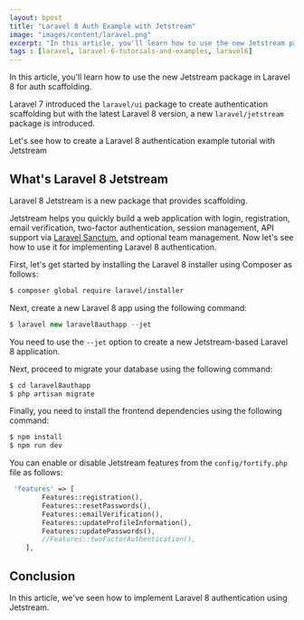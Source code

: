 ```yaml
---
layout: bpost
title: "Laravel 8 Auth Example with Jetstream"
image: "images/content/laravel.png"
excerpt: "In this article, you'll learn how to use the new Jetstream package in Laravel 8 for auth scaffolding" 
tags : [laravel, laravel-6-tutorials-and-examples, laravel6] 
---
```


In this article, you'll learn how to use the new Jetstream package in Laravel 8 for auth scaffolding.

 Laravel 7 introduced the `laravel/ui` package to create authentication scaffolding but with the latest Laravel 8 version, a new  `laravel/jetstream` package is introduced.

Let's see how to create a Laravel 8 authentication example tutorial with Jetstream

## What's Laravel 8 Jetstream

Laravel 8 Jetstream is a new package that provides scaffolding. 

Jetstream helps you quickly build a web application with login, registration, email verification, two-factor authentication, session management, API support via [Laravel Sanctum](https://github.com/laravel/sanctum), and optional team management. Now let's see how to use it for  implementing Laravel 8 authentication.



First, let's get started by installing the Laravel 8 installer using Composer as follows:

```bash
$ composer global require laravel/installer
```

Next, create a new Laravel 8 app using the following command:

```php
$ laravel new laravel8authapp --jet
```

You need to use the `--jet` option to create a new Jetstream-based Laravel 8 application.

Next, proceed to migrate your database using the following command:

```bash
$ cd laravel8authapp
$ php artisan migrate
```

Finally, you need to install the frontend dependencies using the following command:

```php
$ npm install 
$ npm run dev
```

You can enable or disable Jetstream features from the `config/fortify.php` file as follows:

```php
 'features' => [
        Features::registration(),
        Features::resetPasswords(),
        Features::emailVerification(),
        Features::updateProfileInformation(),
        Features::updatePasswords(),
        //Features::twoFactorAuthentication(),
    ],
```

## Conclusion

In this article, we've seen how to implement Laravel 8 authentication using Jetstream.

